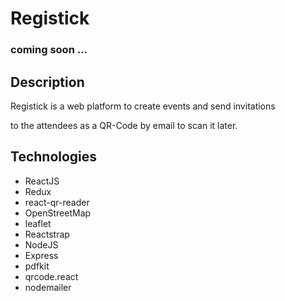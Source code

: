 # Registick

### coming soon ...

## Description

Registick is a web platform to create events and send invitations

to the attendees as a QR-Code by email to scan it later.

## Technologies

- ReactJS
- Redux
- react-qr-reader
- OpenStreetMap
- leaflet
- Reactstrap
- NodeJS
- Express
- pdfkit
- qrcode.react
- nodemailer
